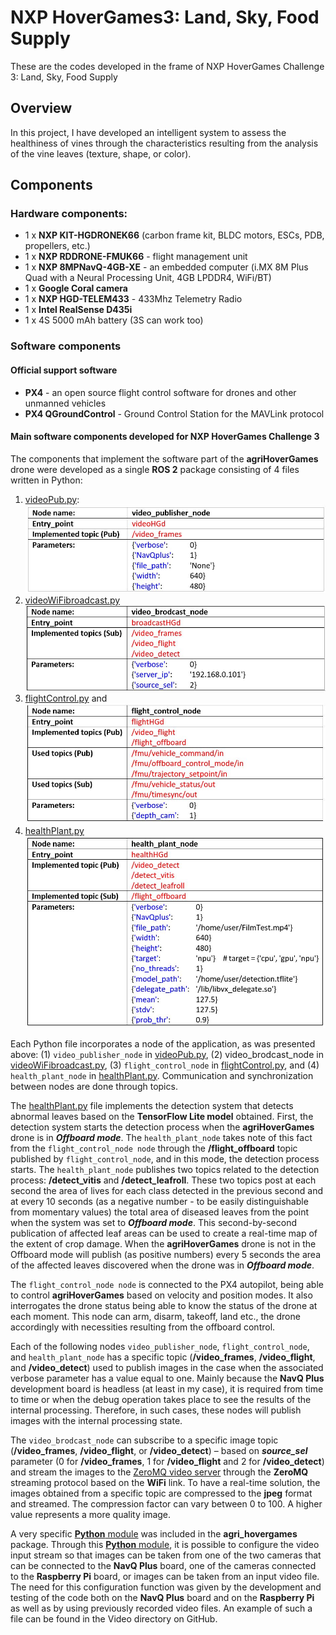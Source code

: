 # NXP HoverGames3: Land, Sky, Food Supply

These are the codes developed in the frame of NXP HoverGames Challenge 3: Land, Sky, Food Supply

## Overview

In this project, I have developed an intelligent system to assess the healthiness of vines through the characteristics resulting from the analysis of the vine leaves (texture, shape, or color). 

## Components

### Hardware components:

- 1 x **NXP KIT-HGDRONEK66** (carbon frame kit, BLDC motors, ESCs, PDB, propellers, etc.)
- 1 x **NXP RDDRONE-FMUK66** - flight management unit
- 1 x **NXP 8MPNavQ-4GB-XE** - an embedded computer (i.MX 8M Plus Quad with a Neural Processing Unit, 4GB LPDDR4, WiFi/BT)
- 1 x **Google Coral camera**
- 1 x **NXP HGD-TELEM433** - 433Mhz Telemetry Radio 
- 1 x **Intel RealSense D435i**
- 1 x 4S 5000 mAh battery (3S can work too)

### Software components

#### Official support software

- **PX4** - an open source flight control software for drones and other unmanned vehicles
- **PX4 QGroundControl** - Ground Control Station for the MAVLink protocol

#### Main software components developed for NXP HoverGames Challenge 3

The components that implement the software part of the **agriHoverGames** drone were developed as a single **ROS 2** package consisting of 4 files written in Python:
1. [videoPub.py](https://github.com/dmdobrea/HoverGames_Challenge3/blob/main/agri_hovergames/agri_hovergames/videoPub.py):
![videoPub.py file info](./Imgs/01_file.JPG)
2. [videoWiFibroadcast.py](https://github.com/dmdobrea/HoverGames_Challenge3/blob/main/agri_hovergames/agri_hovergames/videoWiFibroadcast.py)
![videoWiFibroadcast.py file info](./Imgs/02_file.JPG)
3. [flightControl.py](https://github.com/dmdobrea/HoverGames_Challenge3/blob/main/agri_hovergames/agri_hovergames/flightControl.py) and
![flightControl.py file info](./Imgs/03_file.JPG)
4. [healthPlant.py](https://github.com/dmdobrea/HoverGames_Challenge3/blob/main/agri_hovergames/agri_hovergames/healthPlant.py) 
![healthPlant.py file info](./Imgs/04_file.JPG)

Each Python file incorporates a node of the application, as was presented above: (1) `video_publisher_node` in [videoPub.py](https://github.com/dmdobrea/HoverGames_Challenge3/blob/main/agri_hovergames/agri_hovergames/videoPub.py), (2) video_brodcast_node in [videoWiFibroadcast.py](https://github.com/dmdobrea/HoverGames_Challenge3/blob/main/agri_hovergames/agri_hovergames/videoWiFibroadcast.py), (3) `flight_control_node` in [flightControl.py](https://github.com/dmdobrea/HoverGames_Challenge3/blob/main/agri_hovergames/agri_hovergames/flightControl.py), and (4)  `health_plant_node` in [healthPlant.py](https://github.com/dmdobrea/HoverGames_Challenge3/blob/main/agri_hovergames/agri_hovergames/healthPlant.py). Communication and synchronization between nodes are done through topics.

The [healthPlant.py](https://github.com/dmdobrea/HoverGames_Challenge3/blob/main/agri_hovergames/agri_hovergames/healthPlant.py) file implements the detection system that detects abnormal leaves based on the **TensorFlow Lite model** obtained. First, the detection system starts the detection process when the **agriHoverGames** drone is in ***Offboard mode***. The `health_plant_node` takes note of this fact from the `flight_control_node node` through the **/flight_offboard** topic published by `flight_control_node`, and in this mode, the detection process starts. The `health_plant_node` publishes two topics related to the detection process: **/detect_vitis** and **/detect_leafroll**. These two topics post at each second the area of lives for each class detected in the previous second and at every 10 seconds (as a negative number - to be easily distinguishable from momentary values) the total area of diseased leaves from the point when the system was set to ***Offboard mode***. This second-by-second publication of affected leaf areas can be used to create a real-time map of the extent of crop damage. When the **agriHoverGames** drone is not in the Offboard mode will publish (as positive numbers) every 5 seconds the area of the affected leaves discovered when the drone was in ***Offboard mode***.

The `flight_control_node node` is connected to the PX4 autopilot, being able to control **agriHoverGames** based on velocity and position modes. It also interrogates the drone status being able to know the status of the drone at each moment. This node can arm, disarm, takeoff, land etc., the drone accordingly with necessities resulting from the offboard control.

Each of the following nodes `video_publisher_node`, `flight_control_node`, and `health_plant_node` has a specific topic (**/video_frames**, **/video_flight**, and **/video_detect**) used to publish images in the case when the associated verbose parameter has a value equal to one. Mainly because the **NavQ Plus** development board is headless (at least in my case), it is required from time to time or when the debug operation takes place to see the results of the internal processing. Therefore, in such cases, these nodes will publish images with the internal processing state.

The `video_brodcast_node` can subscribe to a specific image topic (**/video_frames**, **/video_flight**, or **/video_detect**) – based on ***source_sel*** parameter (0 for **/video_frames**, 1 for **/video_flight** and 2 for **/video_detect**) and stream the images to the [ZeroMQ video server](https://github.com/dmdobrea/HoverGames_Challenge3/blob/main/ZeroMQ_video_server/server_ZMQ.py) through the **ZeroMQ** streaming protocol based on the **WiFi** link. To have a real-time solution, the images obtained from a specific topic are compressed to the **jpeg** format and streamed. The compression factor can vary between 0 to 100. A higher value represents a more quality image.

A very specific [**Python** module](https://github.com/dmdobrea/HoverGames_Challenge3/blob/main/agri_hovergames/agri_hovergames/submodules/VideoDevices.py) was included in the **agri_hovergames** package. Through this [**Python** module](https://github.com/dmdobrea/HoverGames_Challenge3/blob/main/agri_hovergames/agri_hovergames/submodules/VideoDevices.py), it is possible to configure the video input stream so that images can be taken from one of the two cameras that can be connected to the **NavQ Plus** board, one of the cameras connected to the **Raspberry Pi** board, or images can be taken from an input video file. The need for this configuration function was given by the development and testing of the code both on the **NavQ Plus** board and on the **Raspberry Pi** as well as by using previously recorded video files. An example of such a file can be found in the Video directory on GitHub.
